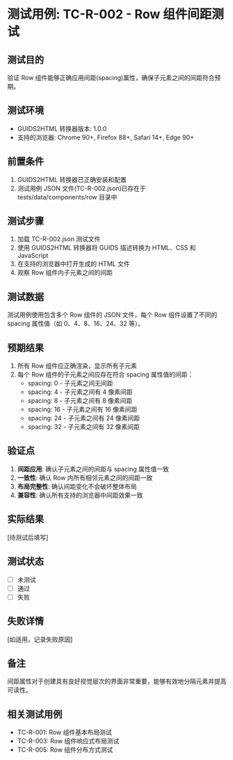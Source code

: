 # 测试用例: TC-R-002 - Row 组件间距测试

## 测试目的

验证 Row 组件能够正确应用间距(spacing)属性，确保子元素之间的间距符合预期。

## 测试环境

- GUIDS2HTML 转换器版本: 1.0.0
- 支持的浏览器: Chrome 90+, Firefox 88+, Safari 14+, Edge 90+

## 前置条件

1. GUIDS2HTML 转换器已正确安装和配置
2. 测试用例 JSON 文件(TC-R-002.json)已存在于 tests/data/components/row 目录中

## 测试步骤

1. 加载 TC-R-002.json 测试文件
2. 使用 GUIDS2HTML 转换器将 GUIDS 描述转换为 HTML、CSS 和 JavaScript
3. 在支持的浏览器中打开生成的 HTML 文件
4. 观察 Row 组件内子元素之间的间距

## 测试数据

测试用例使用包含多个 Row 组件的 JSON 文件，每个 Row 组件设置了不同的 spacing 属性值（如 0、4、8、16、24、32 等）。

## 预期结果

1. 所有 Row 组件应正确渲染，显示所有子元素
2. 每个 Row 组件的子元素之间应存在符合 spacing 属性值的间距：
   - spacing: 0 - 子元素之间无间距
   - spacing: 4 - 子元素之间有 4 像素间距
   - spacing: 8 - 子元素之间有 8 像素间距
   - spacing: 16 - 子元素之间有 16 像素间距
   - spacing: 24 - 子元素之间有 24 像素间距
   - spacing: 32 - 子元素之间有 32 像素间距

## 验证点

1. **间距应用**: 确认子元素之间的间距与 spacing 属性值一致
2. **一致性**: 确认 Row 内所有相邻元素之间的间距一致
3. **布局完整性**: 确认间距变化不会破坏整体布局
4. **兼容性**: 确认所有支持的浏览器中间距效果一致

## 实际结果

[待测试后填写]

## 测试状态

- [ ] 未测试
- [ ] 通过
- [ ] 失败

## 失败详情

[如适用，记录失败原因]

## 备注

间距属性对于创建具有良好视觉层次的界面非常重要，能够有效地分隔元素并提高可读性。

## 相关测试用例

- TC-R-001: Row 组件基本布局测试
- TC-R-003: Row 组件响应式布局测试
- TC-R-005: Row 组件分布方式测试
